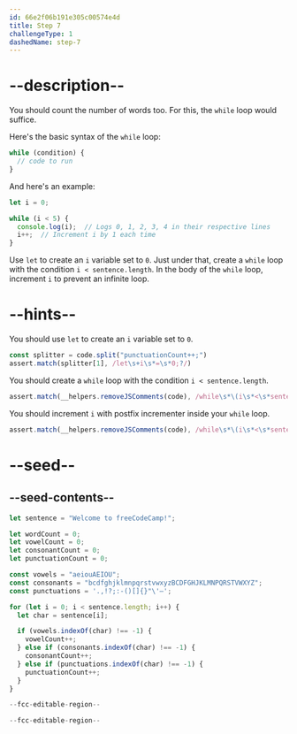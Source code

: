 ```yaml
---
id: 66e2f06b191e305c00574e4d
title: Step 7
challengeType: 1
dashedName: step-7
---
```


# --description--

You should count the number of words too. For this, the `while` loop would suffice.

Here's the basic syntax of the `while` loop:

```js
while (condition) {
  // code to run
}
```

And here's an example:

```js
let i = 0;

while (i < 5) {
  console.log(i);  // Logs 0, 1, 2, 3, 4 in their respective lines
  i++;  // Increment i by 1 each time
}
```

Use `let` to create an `i` variable set to `0`. Just under that, create a `while` loop with the condition `i < sentence.length`. In the body of the `while` loop, increment `i` to prevent an infinite loop.

# --hints--

You should use `let` to create an `i` variable set to `0`.

```js
const splitter = code.split("punctuationCount++;")
assert.match(splitter[1], /let\s+i\s*=\s*0;?/)
```

You should create a `while` loop with the condition `i < sentence.length`.

```js
assert.match(__helpers.removeJSComments(code), /while\s*\(i\s*<\s*sentence\.length\s*\)\s*\{\s*/)
```

You should increment `i` with postfix incrementer inside your `while` loop.

```js
assert.match(__helpers.removeJSComments(code), /while\s*\(i\s*<\s*sentence\.length\s*\)\s*\{\s*i\+\+;?\s*\}/)
```

# --seed--

## --seed-contents--

```js
let sentence = "Welcome to freeCodeCamp!";

let wordCount = 0;
let vowelCount = 0;
let consonantCount = 0;
let punctuationCount = 0;

const vowels = "aeiouAEIOU";
const consonants = "bcdfghjklmnpqrstvwxyzBCDFGHJKLMNPQRSTVWXYZ";
const punctuations = '.,!?;:-()[]{}"\'–';

for (let i = 0; i < sentence.length; i++) {
  let char = sentence[i];

  if (vowels.indexOf(char) !== -1) {
    vowelCount++;
  } else if (consonants.indexOf(char) !== -1) {
    consonantCount++;
  } else if (punctuations.indexOf(char) !== -1) {
    punctuationCount++;
  }
}

--fcc-editable-region--

--fcc-editable-region--
```
